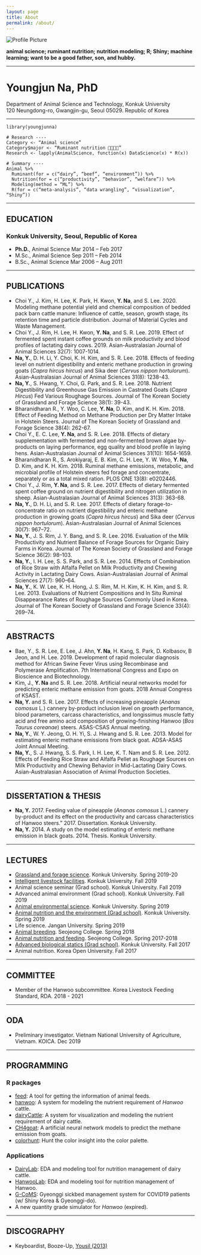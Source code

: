 ```yaml
---
layout: page
title: About
permalink: /about/
---
```


<img src="{{ site.baseurl }}/assets/animaldata.png" title="Profile Picture" class="profile">

**animal science; ruminant nutrition; nutrition modeling; R; Shiny; machine learning; want to be a good father, son, and hubby.**

--------------

# Youngjun Na, PhD   
Department of Animal Science and Technology, Konkuk University  
120 Neungdong-ro, Gwangjin-gu, Seoul 05029. Republic of Korea  

--------------

```
library(youngjunna)  

# Research ----
Category <- “Animal science”
Category$major <- “Ruminant nutrition 🐄🐂🐏🦌”
Research <- lapply(AnimalScience, function(x) DataScience(x) * R(x))

# Summary ----
Animal %>%
  Ruminant(for = c(“dairy”, “beef”, “environment”)) %>%
  Nutrition(for = c(“productivity”, “behavior”, “welfare”)) %>%
  Modeling(method = “ML”) %>%
  R(for = c(“meta-analysis”, “data wrangling”, “visualization”, “Shiny”))  
```
--------------
## EDUCATION
### **Konkuk University**, Seoul, Republic of Korea  
- **Ph.D.**, Animal Science	Mar 2014 – Feb 2017  
- M.Sc., Animal Science	Sep 2011 – Feb 2014  
- B.Sc., Animal Science	Mar 2006 – Aug 2011  

--------------

## PUBLICATIONS 
- Choi Y., J. Kim, H. Lee, K. Park, H. Kwon, **Y. Na**, and S. Lee. 2020. Modeling methane potential yield and chemical composition of bedded pack barn cattle manure: Influence of cattle, season, growth stage, its retention time and particle distribution. Journal of Material Cycles and Waste Management.  
- Choi Y., J. Rim, H. Lee, H. Kwon, **Y. Na**, and S. R. Lee. 2019. Effect of fermented spent instant coffee grounds on milk productivity and blood profiles of lactating dairy cows. 2019. Asian-Australasian Journal of Animal Sciences 32(7): 1007-1014.  
- **Na, Y.**, D. H. Li, Y. Choi, K. H. Kim, and S. R. Lee. 2018.
Effects of feeding level on nutrient digestibility and enteric methane production in growing goats (*Capra hircus hircus*) and Sika deer (*Cervus nippon hortulorum*). Asian-Australasian Journal of Animal Sciences 31(8): 1238-43.  
- **Na, Y.**, S. Hwang, Y. Choi, G. Park, and S. R. Lee. 2018. Nutrient Digestibility and Greenhouse Gas Emission in Castrated Goats (*Capra Hircus*) Fed Various Roughage Sources. Journal of The Korean Society of Grassland and Forage Science 38(1): 39-43.  
- Bharanidharan R., Y. Woo, C. Lee, **Y. Na**, D. Kim, and K. H. Kim. 2018. Effect of Feeding Method on Methane Production per Dry Matter Intake in Holstein Steers. Journal of The Korean Society of Grassland and Forage Science 38(4): 262-67.   
- Choi Y., E. C. Lee, **Y. Na**, and S. R. Lee. 2018. Effects of dietary supplementation with fermented and non-fermented brown algae by-products on laying performance, egg quality and blood profile in laying hens. Asian-Australasian Journal of Animal Sciences 31(10): 1654-1659.
- Bharanidharan R., S. Arokiyaraj, E. B. Kim, C. H. Lee, Y. W. Woo, **Y. Na**, D. Kim, and K. H. Kim. 2018. Ruminal methane emissions, metabolic, and microbial profile of Holstein steers fed forage and concentrate, separately or as a total mixed ration. PLOS ONE 13(8): e0202446.  
- Choi Y., J. Rim, **Y. Na**, and S. R. Lee. 2017. Effects of dietary fermented spent coffee ground on nutrient digestibility and nitrogen utilization in sheep. Asian-Australasian Journal of Animal Sciences 31(3): 363-68.
- **Na, Y.**, D. H. Li, and S. R. Lee. 2017. Effects of dietary forage-to-concentrate ratio on nutrient digestibility and enteric methane production in growing goats (*Capra hircus hircus*) and Sika deer (*Cervus nippon hortulorum*). Asian-Australasian Journal of Animal Sciences 30(7): 967–72.  
- **Na, Y.**, J. S. Rim, J. Y. Bang, and S. R. Lee. 2016. Evaluation of the Milk Productivity and Nutrient Balance of Forage Sources for Organic Dairy Farms in Korea. Journal of The Korean Society of Grassland and Forage Science 36(2): 98–103.   
- **Na, Y.**, I. H. Lee, S. S. Park, and S. R. Lee. 2014. Effects of Combination of Rice Straw with Alfalfa Pellet on Milk Productivity and Chewing Activity in Lactating Dairy Cows. Asian-Australasian Journal of Animal Sciences 27(7): 960–64.  
- **Na, Y.**, K. W. Lee, K. H. Hong, J. S. Rim, M. H. Kim, K. H. Kim, and S. R. Lee. 2013. Evaluations of Nutrient Compositions and In Situ Ruminal Disappearance Rates of Roughage Sources Commonly Used in Korea. Journal of The Korean Society of Grassland and Forage Science 33(4): 269–74.  

--------------
## ABSTRACTS
- Bae, Y., S. R. Lee, E. Lee, J. Ahn, **Y. Na**, H. Kang, S. Park, D. Kolbasov, B Jeon, and H. Lee. 2019. Development of rapid molecular diagnosis method for African Swine Fever Virus using Recombinase and Polymerase Amplification. 7th International Congress and Expo on Bioscience and Biotechnology.  
- Kim, J., **Y. Na** and S. R. Lee. 2018. Artificial neural networks model for predicting enteric methane emission from goats. 2018 Annual Congress of KSAST.  
- **Na, Y.** and S. R. Lee. 2017. Effects of increasing pineapple (*Ananas comosus* L.) cannery by-product inclusion level on growth performance, blood parameters, carcass characteristics, and longissimus muscle fatty acid and free amino acid composition of growing-finishing Hanwoo (*Bos Taurus coreanae*) steers. ASAS-CSAS Annual meeting.   
- **Na, Y.**, W. Y. Jeong, O. H. Yi, S. J. Hwang and S. R. Lee. 2013. Model for estimating enteric methane emissions from black goat. ADSA-ASAS Joint Annual Meeting.  
- **Na, Y.**, S. J. Hwang, S. S. Park, I. H. Lee, K. T. Nam and S. R. Lee. 2012. Effects of Feeding Rice Straw and Alfalfa Pellet as Roughage Sources on Milk Productivity and Chewing Behavior in Mid-Lactating Dairy Cows. Asian-Australasian Association of Animal Production Societies.  

--------------
## DISSERTATION & THESIS  
- **Na, Y.** 2017. Feeding value of pineapple (*Ananas comosus* L.) cannery by-product and its effect on the productivity and carcass characteristics of Hanwoo steers.” 2017. Dissertation. Konkuk University.  
- **Na, Y.** 2014. A study on the model estimating of enteric methane emission in black goats. 2014. Thesis. Konkuk University.

--------------
## LECTURES   
- [Grassland and forage science](https://github.com/YoungjunNa/Grassland-and-forage-science/blob/master/README.md). Konkuk University. Spring 2019-20   
- [Intelligent livestock facilities](https://github.com/YoungjunNa/intelligent-livestock-facilities/blob/master/README.md). Konkuk University. Fall 2019   
- Animal science seminar (Grad school). Konkuk University. Fall 2019
- Advanced animal environment (Grad school). Konkuk University. Fall 2019
- [Animal environmental science](https://youngjunna.github.io/animal-environmental-science/). Konkuk University. Spring 2019  
- [Animal nutrition and the environment (Grad school)](https://github.com/YoungjunNa/2019-animal-nutrition-and-the-environment). Konkuk University. Spring 2019   
- Life science. Jangan University. Spring 2019  
- [Animal breeding](https://github.com/YoungjunNa/2018_breeding_science). Seojeong College. Spring 2018
- [Animal nutrition and feeding](https://github.com/YoungjunNa/2018_animal_nutrition_and_feeding). Seojeong College. Spring 2017-2018  
- [Advanced biological statics (Grad school)](https://github.com/YoungjunNa/2017_advanced_biological_statics). Konkuk University. Fall 2017  
- Animal nutrition. Korea Open University. Fall 2017

--------------
## COMMITTEE
- Member of the Hanwoo subcommittee. Korea Livestock Feeding Standard, RDA. 2018 - 2021  

--------------

## ODA  
- Preliminary investigator. Vietnam National University of Agriculture, Vietnam. KOICA. Dec 2019  

--------------
## PROGRAMMING  
### R packages  
- [feed](https://github.com/adatalab/feed): A tool for getting the information of animal feeds.    
- [hanwoo](https://github.com/adatalab/hanwoo): A system for modeling the nutrient requirement of *Hanwoo* cattle.   
- [dairyCattle](https://github.com/adatalab/dairyCattle): A system for visualization and modeling the nutrient requirement of dairy cattle.
- [CH4goat](https://github.com/adatalab/CH4goat): A artificial neural network models to predict the methane emission from goats.  
- [colorhunt](https://github.com/adatalab/colorhunt): Hunt the color insight into the color palette.  

### Applications  
- [DairyLab](https://youngjunna.shinyapps.io/dairylab-pro): EDA and modeling tool for nutrition management of dairy cattle.   
- [HanwooLab](https://youngjunna.shinyapps.io/hanwoolab-example/): EDA and modeling tool for nutrition management of Hanwoo. 
- [G-CoMS](https://github.com/shinykorea/corona-sickbed): Gyeonggi sickbed management system for COVID19 patients (w/ Shiny Korea & Gyeonggi-do).
- A new quantity grade simulator for *Hanwoo* (expired).   

--------------

## DISCOGRAPHY
- Keyboardist, Booze-Up, [Yousil (2013)](http://www.melon.com/album/detail.htm?albumId=2094686)  
